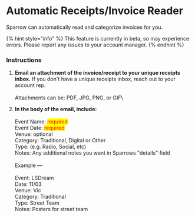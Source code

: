 # Automatic Receipts/Invoice Reader

Sparrow can automatically read and categorize invoices for you. &#x20;

{% hint style="info" %}
This feature is currently in beta, so may experience errors.  Please report any issues to your account manager.
{% endhint %}

### **Instructions**

1. **Email an attachment of the invoice/receipt to your unique receipts inbox.** If you don't have a  unique receipts inbox, reach out to your account rep.\
   \
   Attachments can be: PDF, JPG, PNG, or GIF\

2. **In the body of the email, include:**\
   \
   Event Name:  <mark style="color:red;">required</mark>\
   Event Date:  <mark style="color:red;">required</mark>\
   Venue: optional\
   Category: Traditional, Digital or Other\
   Type: (e.g. Radio, Social, etc)\
   Notes: Any additional notes you want in Sparrows "details" field\
   \
   Example —\
   \
   &#x20; Event: LSDream\
   &#x20; Date: 11/03\
   &#x20; Venue: Vic\
   &#x20; Category: Traditional\
   &#x20; Type: Street Team\
   &#x20; Notes: Posters for street team
